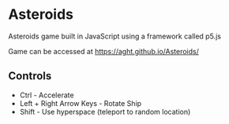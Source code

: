 # Asteroids
Asteroids game built in JavaScript using a framework called p5.js

Game can be accessed at https://aght.github.io/Asteroids/

## Controls
* Ctrl - Accelerate
* Left + Right Arrow Keys - Rotate Ship
* Shift - Use hyperspace (teleport to random location)
